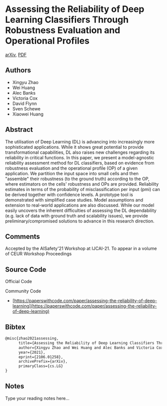 
# Assessing the Reliability of Deep Learning Classifiers Through Robustness Evaluation and Operational Profiles

[arXiv](https://arxiv.org/abs/2106.01258), [PDF](https://arxiv.org/pdf/2106.01258.pdf)

## Authors

- Xingyu Zhao
- Wei Huang
- Alec Banks
- Victoria Cox
- David Flynn
- Sven Schewe
- Xiaowei Huang

## Abstract

The utilisation of Deep Learning (DL) is advancing into increasingly more sophisticated applications. While it shows great potential to provide transformational capabilities, DL also raises new challenges regarding its reliability in critical functions. In this paper, we present a model-agnostic reliability assessment method for DL classifiers, based on evidence from robustness evaluation and the operational profile (OP) of a given application. We partition the input space into small cells and then "assemble" their robustness (to the ground truth) according to the OP, where estimators on the cells' robustness and OPs are provided. Reliability estimates in terms of the probability of misclassification per input (pmi) can be derived together with confidence levels. A prototype tool is demonstrated with simplified case studies. Model assumptions and extension to real-world applications are also discussed. While our model easily uncovers the inherent difficulties of assessing the DL dependability (e.g. lack of data with ground truth and scalability issues), we provide preliminary/compromised solutions to advance in this research direction.

## Comments

Accepted by the AISafety'21 Workshop at IJCAI-21. To appear in a volume of CEUR Workshop Proceedings

## Source Code

Official Code



Community Code

- [https://paperswithcode.com/paper/assessing-the-reliability-of-deep-learning](https://paperswithcode.com/paper/assessing-the-reliability-of-deep-learning)

## Bibtex

```tex
@misc{zhao2021assessing,
      title={Assessing the Reliability of Deep Learning Classifiers Through Robustness Evaluation and Operational Profiles}, 
      author={Xingyu Zhao and Wei Huang and Alec Banks and Victoria Cox and David Flynn and Sven Schewe and Xiaowei Huang},
      year={2021},
      eprint={2106.01258},
      archivePrefix={arXiv},
      primaryClass={cs.LG}
}
```

## Notes

Type your reading notes here...

